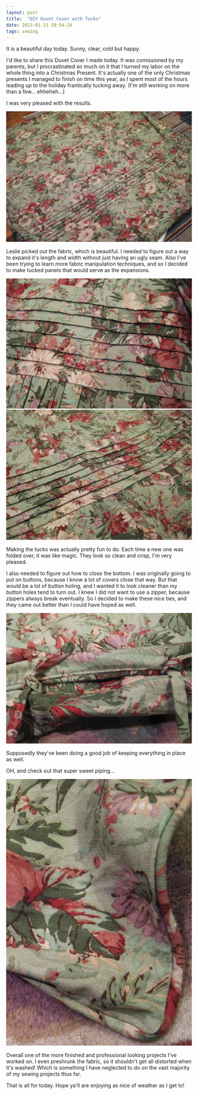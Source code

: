 ```yaml
---
layout: post
title:  "DIY Duvet Cover with Tucks"
date: 2013-01-21 20:54:24
tags: sewing
---
```

It is a beautiful day today. Sunny, clear, cold but happy.

I'd like to share this Duvet Cover I made today. It was comissioned by my parents, but I procrastinated so much on it that I turned my labor on the whole thing into a Christmas Present. It's actually one of the only Christmas presents I managed to finish on time this year, as I spent most of the hours leading up to the holiday frantically tucking away. (I'm still working on more than a few... ehheheh...)

I was very pleased with the results.

![IMG_0527](/uploads/2013/01/IMG_0527.jpg)

Leslie picked out the fabric, which is beautiful. I needed to figure out a way to expand it's length and width without just having an ugly seam. Also I've been trying to learn more fabric manipulation techniques, and so I decided to make tucked panels that would serve as the expansions.

![IMG_0531](/uploads/2013/01/IMG_0531.jpg)
![IMG_0528](/uploads/2013/01/IMG_0528.jpg)

Making the tucks was actually pretty fun to do. Each time a new one was folded over, it was like magic. They look so clean and crisp, I'm very pleased.

I also needed to figure out how to close the bottom. I was originally going to put on buttons, because I know a lot of covers close that way. But that would be a lot of button holing, and I wanted it to look cleaner than my button holes tend to turn out. I knew I did not want to use a zipper, because zippers always break eventually. So I decided to make these nice ties, and they came out better than I could have hoped as well.

![IMG_0529](/uploads/2013/01/IMG_0529.jpg)

Supposedly they've been doing a good job of keeping everything in place as well.

OH, and check out that super sweet piping...

![IMG_0530](/uploads/2013/01/IMG_0530.jpg)

Overall one of the more finished and professional looking projects I've worked on. I even preshrunk the fabric, so it shouldn't get all distorted when it's washed! Which is something I have neglected to do on the vast majority of my sewing projects thus far.

That is all for today. Hope ya'll are enjoying as nice of weather as I get to!

